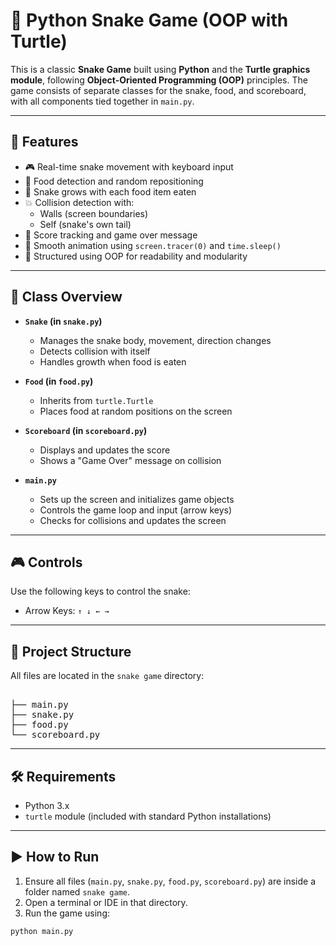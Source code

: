 # 🐍 Python Snake Game (OOP with Turtle)

This is a classic **Snake Game** built using **Python** and the **Turtle graphics module**, following **Object-Oriented Programming (OOP)** principles. The game consists of separate classes for the snake, food, and scoreboard, with all components tied together in `main.py`.

---

## 🚀 Features

- 🎮 Real-time snake movement with keyboard input
- 🍎 Food detection and random repositioning
- 🐍 Snake grows with each food item eaten
- 💥 Collision detection with:
  - Walls (screen boundaries)
  - Self (snake's own tail)
- 🧠 Score tracking and game over message
- 🐢 Smooth animation using `screen.tracer(0)` and `time.sleep()`
- 🧱 Structured using OOP for readability and modularity

---

## 🧠 Class Overview

- **`Snake` (in `snake.py`)**
  - Manages the snake body, movement, direction changes
  - Detects collision with itself
  - Handles growth when food is eaten

- **`Food` (in `food.py`)**
  - Inherits from `turtle.Turtle`
  - Places food at random positions on the screen

- **`Scoreboard` (in `scoreboard.py`)**
  - Displays and updates the score
  - Shows a "Game Over" message on collision

- **`main.py`**
  - Sets up the screen and initializes game objects
  - Controls the game loop and input (arrow keys)
  - Checks for collisions and updates the screen

---

## 🎮 Controls

Use the following keys to control the snake:

- Arrow Keys: `↑ ↓ ← →`

---

## 📁 Project Structure

All files are located in the `snake game` directory:

<pre> <br>├── main.py <br>├── snake.py <br>├── food.py <br>└── scoreboard.py </pre>
---

## 🛠 Requirements

- Python 3.x
- `turtle` module (included with standard Python installations)

---

## ▶️ How to Run

1. Ensure all files (`main.py`, `snake.py`, `food.py`, `scoreboard.py`) are inside a folder named `snake game`.
2. Open a terminal or IDE in that directory.
3. Run the game using:

```bash
python main.py
